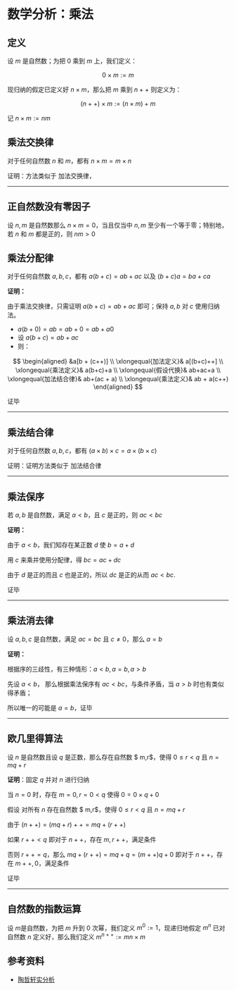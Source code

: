 # 数学分析：乘法

[annotation]: <id> (6245738b-f7b7-4e0e-9fd2-df123966d662)
[annotation]: <status> (public)
[annotation]: <create_time> (2020-03-20 16:08:26)
[annotation]: <category> (数学理论)
[annotation]: <comments> (false)
[annotation]: <topic> (数学分析)
[annotation]: <index> (3)
[annotation]: <url> (http://blog.ccyg.studio/article/6245738b-f7b7-4e0e-9fd2-df123966d662)

<input class='mathjax align' value='left' type='hidden'/>

## 定义

设 $m$ 是自然数；为把 $0$ 乘到 $m$ 上，我们定义：

$$0 \times m := m$$

现归纳的假定已定义好 $n \times m$，那么把 $m$ 乘到 $n++$ 则定义为：

$$(n++) \times m := (n \times m)+ m$$

记 $n \times m := nm$

## 乘法交换律

对于任何自然数 $n$ 和 $m$，都有 $n \times m = m \times n$

证明：方法类似于 加法交换律，

---

## 正自然数没有零因子

设 $n,m$ 是自然数那么 $n \times m = 0$，当且仅当中 $n,m$ 至少有一个等于零；特别地，若 $n$ 和 $m$ 都是正的，则 $nm > 0$

## 乘法分配律

对于任何自然数 $a,b,c$，都有 $a(b + c) = ab+ ac$ 以及 $(b +c )a =b a+ ca$

**证明：**

由于乘法交换律，只需证明 $a(b + c) = ab+ ac$ 即可；保持 $a, b$ 对 $c$ 使用归纳法。

- $a(b + 0) = ab = ab + 0 = ab + a0$
- 设 $a(b + c) = ab+ ac$
- 则：

$$
\begin{aligned}
&a[b + (c++)] \\
\xlongequal{加法定义}& a[(b+c)++] \\
\xlongequal{乘法定义}& a(b+c)+a \\
\xlongequal{假设代换}& ab+ac+a \\
\xlongequal{加法结合律}& ab+(ac + a) \\
\xlongequal{乘法定义}& ab + a(c++)
\end{aligned}
$$

证毕

---

## 乘法结合律

对于任何自然数 $a,b,c$，都有 $(a \times b) \times c = a \times (b \times c)$

证明：证明方法类似于 加法结合律

---

## 乘法保序

若 $a,b$ 是自然数，满足 $a < b$，且 $c$ 是正的，则 $ac< bc$

**证明：**

由于 $a < b$，我们知存在某正数 $d$ 使 $b = a + d$

用 $c$ 来乘并使用分配律，得 $bc=ac+dc$

由于 $d$ 是正的而且 $c$ 也是正的，所以 $dc$ 是正的从而 $ac < bc$.

证毕

---

## 乘法消去律

设 $a,b,c$ 是自然数，满足 $ac = bc$ 且 $c \neq 0$，那么 $a = b$

**证明：**

根据序的三歧性，有三种情形：$a < b, a = b, a > b$

先设 $a < b$， 那么根据乘法保序有 $ac < bc$，与条件矛盾，当 $a > b$ 时也有类似得矛盾；

所以唯一的可能是 $a = b$，证毕

---

## 欧几里得算法

设 $n$ 是自然数且设 $q$ 是正数，那么存在自然数 $
m,r$，使得 $0 \leqslant r < q$ 且 $n= mq+r$

**证明**：固定 $q$ 并对 $n$ 进行归纳

当 $n = 0$ 时，存在 $m=0, r=0 < q$ 使得 $0 = 0\times q + 0$

假设 对所有 $n$ 存在自然数 $
m,r$，使得 $0 \leqslant r < q$ 且 $n= mq+r$

由于 $(n++) = (mq + r)++ = mq + (r++)$

如果 $r++ < q$ 即对于 $n++$，存在 $m, r++$，满足条件

否则 $r ++ = q$，那么 $mq + (r++) = mq + q = (m++)q + 0$ 即对于 $n++$，存在 $m++, 0$，满足条件

证毕

---

## 自然数的指数运算

设 $m$是自然数，为把 $m$ 升到 $0$ 次幂，我们定义 $m^0 := 1$，现递归地假定 $m^n$ 已对自然数 $n$ 定义好，那么我们定义 $m^{n++} :=mn \times m$

## 参考资料

- [陶哲轩实分析](https://book.douban.com/subject/3235486/)